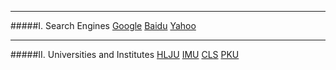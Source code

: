 ________________________________________________________________________________________________________________
#####I. Search Engines
[Google](http://www.google.com/ncr)  [Baidu](https://www.baidu.com/)  [Yahoo](https://www.yahoo.com/)                  
                            
________________________________________________________________________________________________________________
#####II. Universities and Institutes
[HLJU](http://www.hlju.edu.cn/)  [IMU](http://www.imu.edu.cn/)  [CLS](http://www.cls.edu.cn/)  [PKU](http://www.pku.edu.cn/)  
